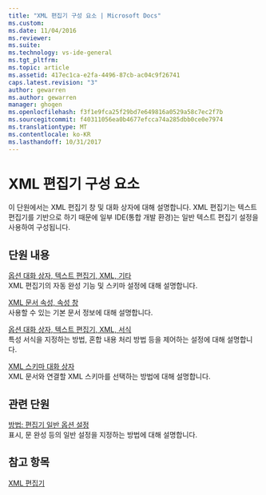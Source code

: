 ```yaml
---
title: "XML 편집기 구성 요소 | Microsoft Docs"
ms.custom: 
ms.date: 11/04/2016
ms.reviewer: 
ms.suite: 
ms.technology: vs-ide-general
ms.tgt_pltfrm: 
ms.topic: article
ms.assetid: 417ec1ca-e2fa-4496-87cb-ac04c9f26741
caps.latest.revision: "3"
author: gewarren
ms.author: gewarren
manager: ghogen
ms.openlocfilehash: f3f1e9fca25f29bd7e649816a0529a58c7ec2f7b
ms.sourcegitcommit: f40311056ea0b4677efcca74a285dbb0ce0e7974
ms.translationtype: MT
ms.contentlocale: ko-KR
ms.lasthandoff: 10/31/2017
---
```

# <a name="xml-editor-components"></a>XML 편집기 구성 요소
이 단원에서는 XML 편집기 창 및 대화 상자에 대해 설명합니다. XML 편집기는 텍스트 편집기를 기반으로 하기 때문에 일부 IDE(통합 개발 환경)는 일반 텍스트 편집기 설정을 사용하여 구성됩니다.  
  
## <a name="in-this-section"></a>단원 내용  
 [옵션 대화 상자, 텍스트 편집기, XML, 기타](../xml-tools/miscellaneous-xml-text-editor-options-dialog-box.md)  
 XML 편집기의 자동 완성 기능 및 스키마 설정에 대해 설명합니다.  
  
 [XML 문서 속성, 속성 창](../xml-tools/xml-document-properties-properties-window.md)  
 사용할 수 있는 기본 문서 정보에 대해 설명합니다.  
  
 [옵션 대화 상자, 텍스트 편집기, XML, 서식](../xml-tools/formatting-xml-text-editor-options-dialog-box.md)  
 특성 서식을 지정하는 방법, 혼합 내용 처리 방법 등을 제어하는 설정에 대해 설명합니다.  
  
 [XML 스키마 대화 상자](../xml-tools/xml-schemas-dialog-box.md)  
 XML 문서와 연결할 XML 스키마를 선택하는 방법에 대해 설명합니다.  
  
## <a name="related-sections"></a>관련 단원  
 [방법: 편집기 일반 옵션 설정](http://msdn.microsoft.com/en-us/704e4a7b-2162-4bed-8a47-f4f6ffec98c2)  
 표시, 문 완성 등의 일반 설정을 지정하는 방법에 대해 설명합니다.  
  
## <a name="see-also"></a>참고 항목  
 [XML 편집기](../xml-tools/xml-editor.md)